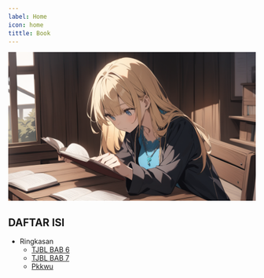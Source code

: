 ```yaml
---
label: Home
icon: home
tittle: Book
---
```


![](/static/home.png)

## DAFTAR ISI
- Ringkasan
  - [TJBL BAB 6](/Ringkasan/tjbl/Ringkasan-tjbl-bab6.md)
  - [TJBL BAB 7](/Ringkasan/tjbl/Ringkasan-tjbl-bab7.md)
  - [Pkkwu](/Ringkasan/pkkwu/pkkwu.md)